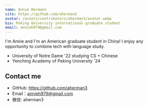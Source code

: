 ```yaml
---
name: Annie Hermann
site: https://github.com/aherman3
avatar: /assets/contributors/aherman3/avatar.webp
bio: Peking University international graduate student
email: annieh979@gmail.com
---
```


I'm Annie and I'm an American graduate student in China! I enjoy any opportunity to combine tech with language study.

- University of Notre Dame '22 studying CS + Chinese
- Yenching Academy of Peking University '24

## Contact me

- GitHub: <https://github.com/aherman3>
- Email：<annieh979@gmail.com>
- 微信: aherman3
